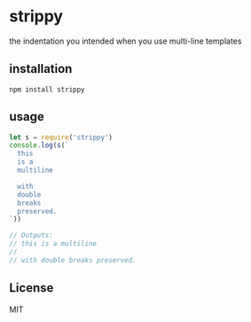 
# strippy

  the indentation you intended when you use multi-line templates

## installation

```
npm install strippy
```

## usage

```js
let s = require('strippy')
console.log(s(`
  this
  is a
  multiline

  with
  double
  breaks
  preserved.
`))

// Outputs:
// this is a multiline
//
// with double breaks preserved.
```

## License

MIT
